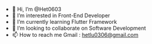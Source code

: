 - 👋 Hi, I’m @Het0603
- 👀 I’m interested in Front-End Developer
- 🌱 I’m currently learning Flutter Framework
- 💞️ I’m looking to collaborate on Software Development
- 📫 How to reach me Gmail : hetlu0306@gmail.com

<!---
Het0603/Het0603 is a ✨ special ✨ repository because its `README.md` (this file) appears on your GitHub profile.
You can click the Preview link to take a look at your changes.
--->
